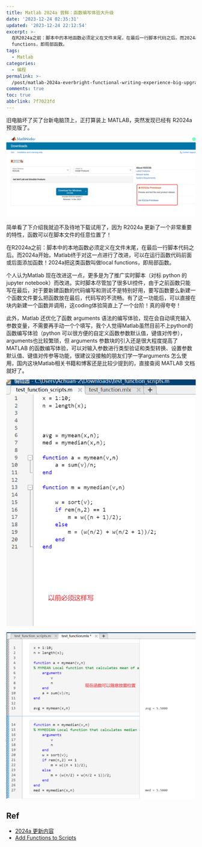 ```yaml
---
title: Matlab 2024a 尝鲜：函数编写体验大升级
date: '2023-12-24 02:35:31'
updated: '2023-12-24 22:12:54'
excerpt: >-
  在R2024a之前：脚本中的本地函数必须定义在文件末尾，在最后一行脚本代码之后。而2024a开始，Matlab终于对这一点进行了改进，可以在运行函数代码前面或后面添加函数！2024a把这类函数叫做local
  functions，即局部函数。
tags:
  - Matlab
categories:
  - 编程
permalink: >-
  /post/matlab-2024a-everbright-functional-writing-experience-big-upgrade-eao4i.html
comments: true
toc: true
abbrlink: 7f7023fd
---
```




旧电脑坏了买了台新电脑顶上，正打算装上 MATLAB，突然发现已经有 R2024a 预览版了。

​![image](https://raw.githubusercontent.com/Achuan-2/PicBed/pic/assets/202312242213996.png)​

简单看了下介绍我就迫不及待地下载试用了，因为 R2024a 更新了一个非常重要的特性，函数可以在脚本文件的任意位置了！

在R2024a之前：脚本中的本地函数必须定义在文件末尾，在最后一行脚本代码之后。而2024a开始，Matlab终于对这一点进行了改进，可以在运行函数代码前面或后面添加函数！2024a把这类函数叫做local functions，即局部函数。

个人认为Matlab 现在改进这一点，更多是为了推广实时脚本（对标 python 的 jupyter notebook）而改进。实时脚本尽管加了很多UI控件，由于之前函数只能写在最后，对于要新建函数的代码编写和测试不是特别好用，要写函数要么新建一个函数文件要么把函数放在最后，代码写的不流畅。有了这一功能后，可以直接在块内新建一个函数并调用，这coding体验简直上了一个台阶！真的得夸夸！

此外，Matlab 还优化了函数 arguments 语法的编写体验，现在会自动填充输入参数变量，不需要再手动一个个填写，我个人觉得Matlab虽然目前不上python的函数编写体验（python 可以很方便的自定义函数参数默认值，键值对传参），arguments也比较繁琐，但 arguments 参数块的引入还是很大程度提高了 MATLAB 的函数编写体验，可以对输入参数进行类型验证和类型转换、设置参数默认值、键值对传参等功能，很建议没接触的朋友们学一学arguments 怎么使用，国内这块Matlab相关书籍和博客还是比较少提到的，直接查阅 MATLAB 文档就好了。

​![image](https://raw.githubusercontent.com/Achuan-2/PicBed/pic/assets/202312242213754.png)​

​​![image](https://raw.githubusercontent.com/Achuan-2/PicBed/pic/assets/202312242213979.png)​​

## Ref

* [2024a 更新内容](https://ww2.mathworks.cn/help/releases/R2024a/matlab/release-notes.html)
* [Add Functions to Scripts](https://ww2.mathworks.cn/help/releases/R2024a/matlab/matlab_prog/local-functions-in-scripts.html)
